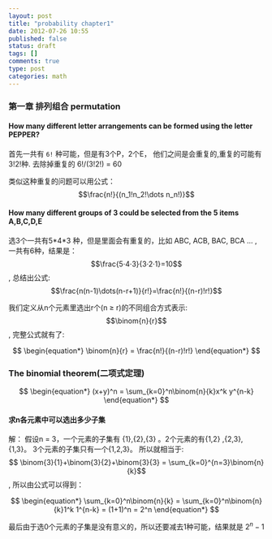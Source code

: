 ```yaml
---
layout: post
title: "probability chapter1"
date: 2012-07-26 10:55
published: false
status: draft
tags: []
comments: true
type: post
categories: math 
---
```


### 第一章 排列组合 permutation

#### How many different letter arrangements can be formed using the letter  PEPPER?
  
首先一共有 `6!` 种可能，但是有3个P，2个E， 他们之间是会重复的,重复的可能有3!2!种.
去除掉重复的 6!/(3!2!) = 60

类似这种重复的问题可以用公式： 
$$\frac{n!}{(n_1!n_2!\dots n_n!)}$$


#### How many different groups of 3 could be selected from the 5 items A,B,C,D,E

选3个一共有5\*4\*3 种，但是里面会有重复的，比如 ABC, ACB, BAC, BCA ... , 一共有6种，结果是：
$$\frac{5·4·3}{3·2·1}=10$$, 总结出公式: $$\frac{n(n-1)\dots(n-r+1)}{r!}=\frac{n!}{(n-r)!r!}$$ 

我们定义从n个元素里选出r个(n ≥ r)的不同组合方式表示: $$\binom{n}{r}$$ , 完整公式就有了:

$$
\begin{equation*}
  \binom{n}{r} = \frac{n!}{(n-r)!r!}
\end{equation*}
$$



### The binomial theorem(二项式定理)

$$
\begin{equation*}
 (x+y)^n = \sum_{k=0}^n\binom{n}{k}x^k y^{n-k}
\end{equation*}
$$


#### 求n各元素中可以选出多少子集
解： 假设n = 3，一个元素的子集有 {1},{2},{3} 。2个元素的有{1,2} ,{2,3}, {1,3}。 3个元素的子集只有一个{1,2,3}。
所以就相当于: $$ \binom{3}{1}+\binom{3}{2}+\binom{3}{3} = \sum_{k=0}^{n=3}\binom{n}{k}$$, 所以由公式可以得到：

$$
\begin{equation*}
  \sum_{k=0}^n\binom{n}{k} =  \sum_{k=0}^n\binom{n}{k}1^k 1^{n-k} = (1+1)^n = 2^n
\end{equation*}
$$

最后由于选0个元素的子集是没有意义的，所以还要减去1种可能，结果就是 $2^n -1$

